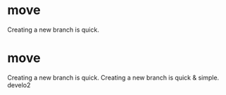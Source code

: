 # move
Creating a new branch is quick.
# move
Creating a new branch is quick.
Creating a new branch is quick & simple.
develo2
